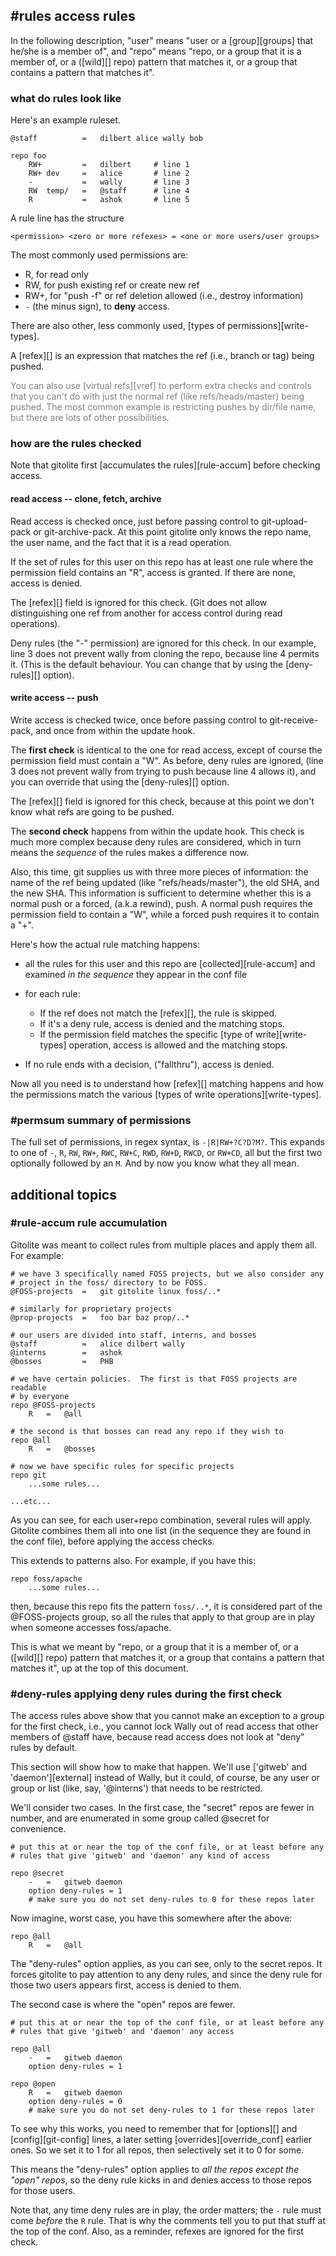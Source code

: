 ## #rules access rules

In the following description, "user" means "user or a [group][groups] that
he/she is a member of", and "repo" means "repo, or a group that it is a member
of, or a ([wild][] repo) pattern that matches it, or a group that contains a
pattern that matches it".

### what do rules look like

Here's an example ruleset.

    @staff          =   dilbert alice wally bob

    repo foo
        RW+         =   dilbert     # line 1
        RW+ dev     =   alice       # line 2
        -           =   wally       # line 3
        RW  temp/   =   @staff      # line 4
        R           =   ashok       # line 5

A rule line has the structure

    <permission> <zero or more refexes> = <one or more users/user groups>

The most commonly used permissions are:

  * R, for read only
  * RW, for push existing ref or create new ref
  * RW+, for  "push -f" or ref deletion allowed (i.e., destroy
    information)
  * `-` (the minus sign), to **deny** access.

There are also other, less commonly used, [types of permissions][write-types].

A [refex][] is an expression that matches the ref (i.e., branch or tag) being
pushed.

<font color="gray">You can also use [virtual refs][vref] to perform extra
checks and controls that you can't do with just the normal ref (like
refs/heads/master) being pushed.  The most common example is restricting
pushes by dir/file name, but there are lots of other possibilities.</font>

### how are the rules checked

Note that gitolite first [accumulates the rules][rule-accum] before checking
access.

#### read access -- clone, fetch, archive

Read access is checked once, just before passing control to git-upload-pack or
git-archive-pack.  At this point gitolite only knows the repo name, the user
name, and the fact that it is a read operation.

If the set of rules for this user on this repo has at least one rule where the
permission field contains an "R", access is granted.  If there are none,
access is denied.

The [refex][] field is ignored for this check.  (Git does not allow
distinguishing one ref from another for access control during read
operations).

Deny rules (the "-" permission) are ignored for this check.  In our example,
line 3 does not prevent wally from cloning the repo, because line 4 permits
it.  (This is the default behaviour.  You can change that by using the
[deny-rules][] option).

#### write access -- push

Write access is checked twice, once before passing control to
git-receive-pack, and once from within the update hook.

The **first check** is identical to the one for read access, except of course
the permission field must contain a "W".  As before, deny rules are ignored,
(line 3 does not prevent wally from trying to push because line 4 allows it),
and you can override that using the [deny-rules][] option.

The [refex][] field is ignored for this check, because at this point we don't
know what refs are going to be pushed.

The **second check** happens from within the update hook.  This check is much
more complex because deny rules are considered, which in turn means the
*sequence* of the rules makes a difference now.

Also, this time, git supplies us with three more pieces of information: the
name of the ref being updated (like "refs/heads/master"), the old SHA, and the
new SHA.  This information is sufficient to determine whether this is a normal
push or a forced, (a.k.a rewind), push.  A normal push requires the permission
field to contain a "W", while a forced push requires it to contain a "+".

Here's how the actual rule matching happens:

  * all the rules for this user and this repo are [collected][rule-accum] and
    examined *in the sequence* they appear in the conf file

  * for each rule:

      * If the ref does not match the [refex][], the rule is skipped.
      * If it's a deny rule, access is denied and the matching stops.
      * If the permission field matches the specific [type of
        write][write-types] operation, access is allowed and the matching
        stops.

  * If no rule ends with a decision, ("fallthru"), access is denied.

Now all you need is to understand how [refex][] matching happens and how the
permissions match the various [types of write operations][write-types].

### #permsum summary of permissions

The full set of permissions, in regex syntax, is `-|R|RW+?C?D?M?`.  This
expands to one of `-`, `R`, `RW`, `RW+`, `RWC`, `RW+C`, `RWD`, `RW+D`, `RWCD`,
or `RW+CD`, all but the first two optionally followed by an `M`.  And by now
you know what they all mean.

## additional topics

### #rule-accum rule accumulation

Gitolite was meant to collect rules from multiple places and apply them all.
For example:

    # we have 3 specifically named FOSS projects, but we also consider any
    # project in the foss/ directory to be FOSS.
    @FOSS-projects  =   git gitolite linux foss/..*

    # similarly for proprietary projects
    @prop-projects  =   foo bar baz prop/..*

    # our users are divided into staff, interns, and bosses
    @staff          =   alice dilbert wally
    @interns        =   ashok
    @bosses         =   PHB

    # we have certain policies.  The first is that FOSS projects are readable
    # by everyone
    repo @FOSS-projects
        R   =   @all

    # the second is that bosses can read any repo if they wish to
    repo @all
        R   =   @bosses

    # now we have specific rules for specific projects
    repo git
        ...some rules...

    ...etc...

As you can see, for each user+repo combination, several rules will apply.
Gitolite combines them all into one list (in the sequence they are found in
the conf file), before applying the access checks.

This extends to patterns also.  For example, if you have this:

    repo foss/apache
        ...some rules...

then, because this repo fits the pattern `foss/..*`, it is considered part of
the @FOSS-projects group, so all the rules that apply to that group are in
play when someone accesses foss/apache.

This is what we meant by "repo, or a group that it is a member of, or a
([wild][] repo) pattern that matches it, or a group that contains a pattern
that matches it", up at the top of this document.

### #deny-rules applying deny rules during the first check

The access rules above show that you cannot make an exception to a group for
the first check, i.e., you cannot lock Wally out of read access that other
members of @staff have, because read access does not look at "deny" rules by
default.

This section will show how to make that happen.  We'll use ['gitweb' and
'daemon'][external] instead of Wally, but it could, of course, be any user or
group or list (like, say, '@interns') that needs to be restricted.

We'll consider two cases.  In the first case, the "secret" repos are fewer in
number, and are enumerated in some group called @secret for convenience.

    # put this at or near the top of the conf file, or at least before any
    # rules that give 'gitweb' and 'daemon' any kind of access

    repo @secret
        -   =   gitweb daemon
        option deny-rules = 1
        # make sure you do not set deny-rules to 0 for these repos later

Now imagine, worst case, you have this somewhere after the above:

    repo @all
        R   =   @all

The "deny-rules" option applies, as you can see, only to the secret repos.  It
forces gitolite to pay attention to any deny rules, and since the deny rule
for those two users appears first, access is denied to them.

The second case is where the "open" repos are fewer.

    # put this at or near the top of the conf file, or at least before any
    # rules that give 'gitweb' and 'daemon' any access

    repo @all
        -   =   gitweb daemon
        option deny-rules = 1

    repo @open
        R   =   gitweb daemon
        option deny-rules = 0
        # make sure you do not set deny-rules to 1 for these repos later

To see why this works, you need to remember that for [options][] and
[config][git-config] lines, a later setting [overrides][override_conf] earlier
ones.  So we set it to 1 for all repos, then selectively set it to 0 for some.

This means the "deny-rules" option applies to *all the repos except the "open"
repos*, so the deny rule kicks in and denies access to those repos for those
users.

Note that, any time deny rules are in play, the order matters; the `-` rule
must come *before* the `R` rule.  That is why the comments tell you to put
that stuff at the top of the conf.  Also, as a reminder, refexes are ignored
for the first check.
